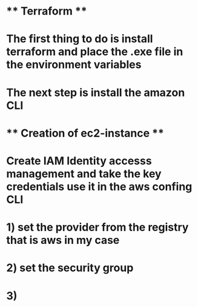 # ** Terraform **
# The first thing to do is install terraform and place the .exe file in the environment variables
# The next step is install the amazon CLI 
# ** Creation of ec2-instance **
# Create IAM Identity accesss management and take the key credentials use it in the aws confing CLI
# 1) set the provider from the registry that is aws in my case
# 2) set the security group 
# 3) 